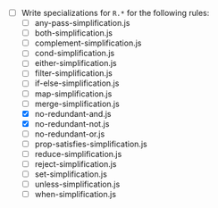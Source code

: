 - [ ] Write specializations for `R.*` for the following rules:
  - [ ] any-pass-simplification.js
  - [ ] both-simplification.js
  - [ ] complement-simplification.js
  - [ ] cond-simplification.js
  - [ ] either-simplification.js
  - [ ] filter-simplification.js
  - [ ] if-else-simplification.js
  - [ ] map-simplification.js
  - [ ] merge-simplification.js
  - [x] no-redundant-and.js
  - [x] no-redundant-not.js
  - [ ] no-redundant-or.js
  - [ ] prop-satisfies-simplification.js
  - [ ] reduce-simplification.js
  - [ ] reject-simplification.js
  - [ ] set-simplification.js
  - [ ] unless-simplification.js
  - [ ] when-simplification.js
